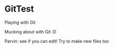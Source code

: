 # GitTest
Playing with Git


Mucking about with Git :D


Parvin: see if you can edit!
Try to make new files too



